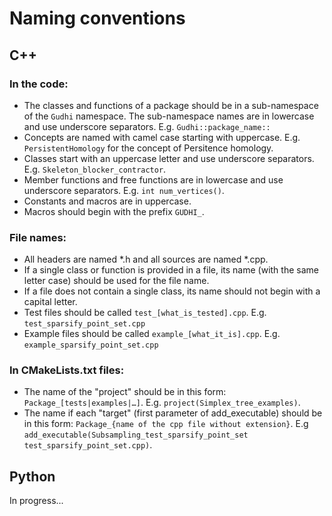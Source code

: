 # Naming conventions

## C++

### In the code:
* The classes and functions of a package should be in a sub-namespace of the `Gudhi` namespace. The sub-namespace names are in lowercase and use underscore separators. E.g. `Gudhi::package_name::`
* Concepts are named with camel case starting with uppercase. E.g. `PersistentHomology` for the concept of Persitence homology.
* Classes start with an uppercase letter and use underscore separators. E.g. `Skeleton_blocker_contractor`.
* Member functions and free functions are in lowercase and use underscore separators. E.g. `int num_vertices()`.
* Constants and macros are in uppercase.
* Macros should begin with the prefix `GUDHI_`.

### File names:
* All headers are named *.h and all sources are named *.cpp.
* If a single class or function is provided in a file, its name (with the same letter case) should be used for the file name.
* If a file does not contain a single class, its name should not begin with a capital letter.
* Test files should be called `test_[what_is_tested].cpp`. E.g. `test_sparsify_point_set.cpp`
* Example files should be called `example_[what_it_is].cpp`. E.g. `example_sparsify_point_set.cpp`

### In CMakeLists.txt files:
* The name of the "project" should be in this form: `Package_[tests|examples|…]`. E.g. `project(Simplex_tree_examples)`.
* The name if each "target" (first parameter of add_executable) should be in this form: `Package_{name of the cpp file without extension}`. E.g `add_executable(Subsampling_test_sparsify_point_set test_sparsify_point_set.cpp)`.

## Python

In progress...